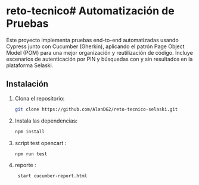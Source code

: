 # reto-tecnico# Automatización de Pruebas 
Este proyecto implementa pruebas end-to-end automatizadas usando Cypress junto con Cucumber (Gherkin), aplicando el patrón Page Object Model (POM) para una mejor organización y reutilización de código.
Incluye escenarios de autenticación por PIN y búsquedas con y sin resultados en la plataforma Selaski.



## Instalación

1. Clona el repositorio:
   ```bash
   git clone https://github.com/AlanDG2/reto-tecnico-selaski.git
   
2. Instala las dependencias: 
    ```bash
   npm install

4. script  test opencart :
     ```bash
    npm run test
   
7.  reporte :  
     ```bash
      start cucumber-report.html


